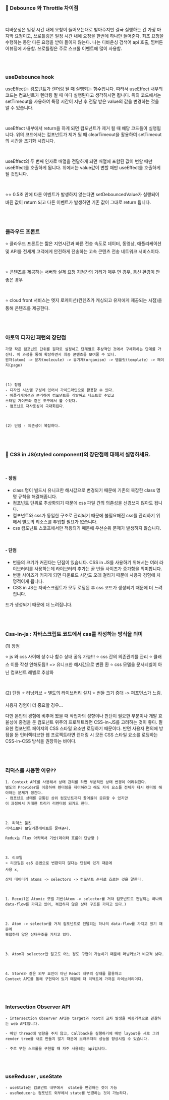 ### 🐬 Debounce 와 Throttle 차이점

<br>

디바운싱은 일정 시간 내에 요청이 들어오는대로 받아주지만 결국 실행하는 건 가장 마지막 요청이고, 쓰로틀링은 일정 시간 내에 요청을 한번에 하나만 들어준다. 최초 요청을 수행하는 동안 다른 요청을 받아 들이지 않는다.
나는 디바운싱 검색어 api 호출, 찜버튼 어뷰징에 사용함.
쓰로틀링은 주로 스크롤 이벤트에 많이 사용함.

<br><br>

### useDebounce hook

useEffect는 컴포넌트가 렌더링 될 때 실행되는 함수입니다. 따라서 useEffect 내부의 코드는 컴포넌트가 렌더링 될 때 마다 실행된다고 생각하시면 됩니다. 위의 코드에서는 setTimeout을 사용하여 특정 시간이 지난 후 전달 받은 value의 값을 변경하는 것을 알 수 있습니다.

<br>

useEffect 내부에서 return을 하게 되면 컴포넌트가 제거 될 때 해당 코드들이 실행됩니다. 위의 코드에서는 컴포넌트가 제거 될 때 clearTimeout을 활용하여 setTimeout의 시간을 초기화 시킵니다.

<br>

useEffect의 두 번째 인자로 배열을 전달하게 되면 배열에 포함된 값이 변할 때만 useEffect를 호출하게 됩니다. 위에서는 value값이 변할 때만 useEffect를 호출하게 될 것입니다.

<br>

⭐⭐ 0.5초 안에 다른 이벤트가 발생하지 않는다면 setDebouncedValue가 실행되어 바뀐 값이 return 되고 다른 이벤트가 발생하면 기존 값이 그대로 return 됩니다.

<br><br>

### 클라우드 프론트

⭐ 클라우드 프론트는 짧은 지연시간과 빠른 전송 속도로
데이터, 동영상, 애플리케이션 및 API를
전세계 고객에게 안전하게 전송하는
고속 콘텐츠 전송 네트워크 서비스이다.

<br>

⭐ 콘텐츠를 제공하는 서버와
실제 요청 지점간의 거리가 매우 먼 경우,
통신 환경이 안 좋은 경우

<br>

⭐ cloud front 서비스는
엣지 로케이션(컨텐츠가 캐싱되고 유저에게 제공되는 시점)을 통해 콘텐츠를 제공한다.

<br><br>

### 아토믹 디자인 패턴의 장단점

    가장 작은 컴포넌트 단위를 원자로 설정하고 단계별로 추상적인 것에서 구체화하는 단계를 가진다. 이 과정을 통해 확장하면서 최종 콘텐츠를 보여줄 수 있다.
    원자(atom) -> 분자(molecule) -> 유기체(organism) -> 템플릿(template) -> 페이지(page)

<br>

    (1) 장점
    - 디자인 시스템 구성에 있어서 가이드라인으로 활용할 수 있다.
    - 애플리케이션과 분리하여 컴포넌트를 개발하고 테스트할 수있고
    스타일 가이드와 같은 도구에서 볼 수있다.
    - 컴포넌트 재사용성이 극대화된다.

<br>

    (2) 단점 - 의존성이 복잡하다.

<br><br>

### 🐬 CSS in JS(styled component)의 장단점에 대해서 설명하세요.

<br>

#### - 장점

- class 명이 빌드시 유니크한 해시값으로 변경되기 때문에 기존의 복잡한 class 명명 규칙을 해결해줍니다.
- 컴포넌트 단위로 추상화되기 때문에 css 파일 간의 의존성을 신경쓰지 않아도 됩니다.
- 컴포넌트와 css가 동일한 구조로 관리되기 때문에 불필요해진 css를 관리하기 위해서 별도의 리소스를 투입할 필요가 없습니다.
- css 컴포넌트 스코프에서만 적용되기 때문에 우선순위 문제가 발생하지 않습니다.

<br>

#### - 단점

- 번들의 크기가 커진다는 단점이 있습니다. CSS in JS를 사용하기 위해서는 여러 라이브러리를 사용하는데 라이브러리 추가는 곧 번들 사이즈가 증가함을 의미합니다.
- 번들 사이즈가 커지게 되면 다운로드 시간도 오래 걸리기 때문에 사용자 경험에 치명적이게 됩니다.
- CSS in JS는 자바스크립트가 모두 로딩된 후 css 코드가 생성되기 때문에 더 느려집니다.

드가 생성되기 때문에 더 느려집니다.

<br><br>

### Css-in-js : 자바스크립트 코드에서 css를 작성하는 방식을 의미

(1) 장점

⭐ js 와 css 사이에 상수나 함수 상태 공유 가능!!!
⭐ css 간의 의존관계를 관리
⭐ 클래스 이름 작성 안해도됨!! => 유니크한 해시값으로 변환
환
⭐ css 모델을 문서레벨이 아닌 컴포넌트 레벨로 추상화

<br>

(2) 단점
⭐ 러닝커브
⭐ 별도의 라이브러리 설치
⭐ 번들 크기 증대 -> 퍼포먼스가 느림.

사용자 경험이 더 중요할 경우…

다만 본인의 경험에 비추어 봤을 때 작업자의 성향이나 판단이 필요한 부분이나 개발 효율성에 중점을 둔 컴포넌트 위주의 프로젝트라면 CSS-in-JS를 고려하는 것이 좋다. 필요한 컴포넌트 페이지의 CSS 스타일 요소만 로딩하기 때문이다. 반면 사용자 편의에 방점을 둔 인터렉티브한 웹 프로젝트라면 랜더링 시 모든 CSS 스타일 요소를 로딩하는 CSS-in-CSS 방식을 권장하는 바이다.

<br><br>

### 리덕스를 사용한 이유??

    1. Context API를 사용해서 상태 관리를 하면 부분적인 상태 변경이 어려워진다.
    별도의 Provider를 이용하여 렌더링을 제어하려고 해도 자식 요소들 전체가 다시 렌더링 해야하는 문제가 생긴다.
    - 컴포넌트 상태를 공통된 상위 컴포넌트까지 끌어올려 공유할 수 있지만
    이 과정에서 거대한 트리가 리렌더링 되기도 한다.

<br>

    2. 리덕스 툴킷
    리덕스보다 보일러플레이트를 줄여준다.

    Redux는 Flux 아키텍처 기반(데이터 흐름이 단방향 )

<br>

    3. 리코일
    ⭐ 리코일은 es5 문법으로 변환되지 않다는 단점이 있기 때문에
    사용 x,

    상태 데이터가 atoms -> selectors -> 컴포넌트 순서로 흐르는 것을 말한다.

<br>

    1. Recoil은 Atomic 모델 기반(Atom -> selector를 거쳐 컴포넌트로 전달되는 하나의 data-flow를 가지고 있어, 복잡하지 않은 상태 구조를 가지고 있다.)

<br>

    2. Atom -> selector를 거쳐 컴포넌트로 전달되는 하나의 data-flow를 가지고 있기 때문에
    복잡하지 않은 상태구조를 가지고 있다.

<br>

    3. Atom과 selector만 알고도 어느 정도 구현이 가능하기 때문에 러닝커브가 비교적 낮다.

<br>

    4. Store와 같은 외부 요인이 아닌 React 내부의 상태를 활용하고
    Context API를 통해 구현되어 있기 때문에 더 리액트에 가까운 라이브러리이다.

<br><br>

### Intersection Observer API

    - intersection Observer API는 target과 root의 교차 발생을 비동기적으로 관찰하는 web API입니다.

    - 메인 thread에 영향을 주지 않고, Callback을 실행하기에 매번 layout을 새로 그려 render tree를 새로 만들지 않기 때문에 브라우저의 성능을 향상시킬 수 있습니다.

    - 주로 무한 스크롤을 구현할 때 자주 사용되는 api입니다.

<br><br>

### useReducer , useState

    - useState는 컴포넌트 내부에서  state를 변경하는 것이 가능
    - useReducer는 컴포넌트 외부에서 state를 변경하는 것이 가능하다.

<br><br>
